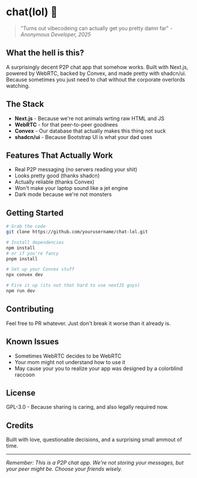 # chat(lol) 💬

> "Turns out vibecodeing can actually get you pretty damn far" - *Anonymous Developer, 2025*

## What the hell is this?

A surprisingly decent P2P chat app that somehow works. Built with Next.js, powered by WebRTC, backed by Convex, and made pretty with shadcn/ui. Because sometimes you just need to chat without the corporate overlords watching.

## The Stack

- **Next.js** - Because we're not animals wrting raw HTML and JS
- **WebRTC** - for that peer-to-peer goodnees
- **Convex** - Our database that actually makes this thing not suck
- **shadcn/ui** - Because Bootstrap UI is what your dad uses

## Features That Actually Work

- Real P2P messaging (no servers reading your shit)
- Looks pretty good (thanks shadcn)
- Actually reliable (thanks Convex)
- Won't make your laptop sound like a jet engine
- Dark mode because we're not monsters

## Getting Started

```bash
# Grab the code
git clone https://github.com/yourusername/chat-lol.git

# Install dependencies
npm install
# or if you're fancy
pnpm install

# Set up your Convex stuff
npx convex dev

# Fire it up (its not that hard to use nextJS guys)
npm run dev
```

## Contributing

Feel free to PR whatever. Just don't break it worse than it already is.

## Known Issues

- Sometimes WebRTC decides to be WebRTC
- Your mom might not understand how to use it
- May cause your you to realize your app was designed by a colorblind raccoon

## License

GPL-3.0 - Because sharing is caring, and also legally required now.

## Credits

Built with love, questionable decisions, and a surprising small ammout of time.

---

*Remember: This is a P2P chat app. We're not storing your messages, but your peer might be. Choose your friends wisely.*
